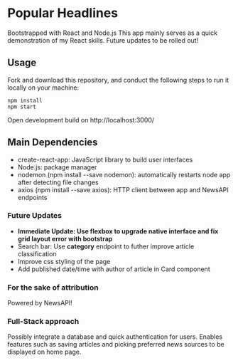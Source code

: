 # Popular Headlines 
Bootstrapped with React and Node.js
This app mainly serves as a quick demonstration of my React skills. Future updates to be rolled out!

## Usage
Fork and download this repository, and conduct the following steps to run it locally on your machine:

```
npm install
npm start
```

Open development build on http://localhost:3000/

## Main Dependencies
* create-react-app: JavaScript library to build user interfaces
* Node.js: package manager
* nodemon (npm install --save nodemon): automatically restarts node app after detecting file changes
* axios (npm install --save axios): HTTP client between app and NewsAPI endpoints


### Future Updates
* **Immediate Update: Use flexbox to upgrade native interface and fix grid layout error with bootstrap**
* Search bar: Use **category** endpoint to futher improve article classification
* Improve css styling of the page
* Add published date/time with author of article in Card component

### For the sake of attribution
Powered by NewsAPI!

### Full-Stack approach
Possibly integrate a database and quick authentication for users. Enables features such as saving articles and picking preferred news sources to be displayed on home page. 
